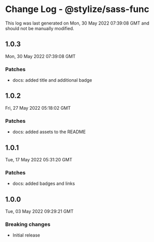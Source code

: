 # Change Log - @stylize/sass-func

This log was last generated on Mon, 30 May 2022 07:39:08 GMT and should not be manually modified.

## 1.0.3
Mon, 30 May 2022 07:39:08 GMT

### Patches

- docs: added title and additional badge

## 1.0.2
Fri, 27 May 2022 05:18:02 GMT

### Patches

- docs: added assets to the README

## 1.0.1
Tue, 17 May 2022 05:31:20 GMT

### Patches

- docs: added badges and links

## 1.0.0
Tue, 03 May 2022 09:29:21 GMT

### Breaking changes

- Initial release

